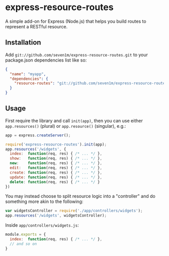 # express-resource-routes

A simple add-on for Express (Node.js) that helps you build routes to represent a RESTful resource.

## Installation

Add `git://github.com/seven1m/express-resource-routes.git` to your package.json dependencies list like so:

```json
{
  "name": "myapp",
  "dependencies": {
    "resource-routes": "git://github.com/seven1m/express-resource-routes.git"
  }
}
```

## Usage

First require the library and call `init(app)`, then you can use either `app.resources()` (plural) or `app.resource()` (singular), e.g.:

```javascript
app = express.createServer();

require('express-resource-routes').init(app);
app.resources('/widgets', {
  index:  function(req, res) { /* ... */ },
  show:   function(req, res) { /* ... */ },
  new:    function(req, res) { /* ... */ },
  edit:   function(req, res) { /* ... */ },
  create: function(req, res) { /* ... */ },
  update: function(req, res) { /* ... */ },
  delete: function(req, res) { /* ... */ }
})
```

You may instead choose to split resource logic into a "controller" and do something more akin to the following:

```javascript
var widgetsController = require('./app/controllers/widgets');
app.resources('/widgets', widgetsController);
```

Inside `app/controllers/widgets.js`:

```javascript
module.exports = {
  index:  function(req, res) { /* ... */ },
  // and so on
}
```
